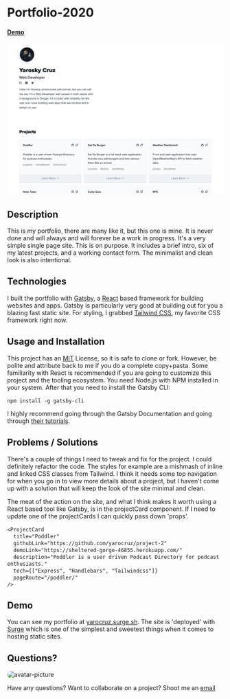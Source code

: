 # Portfolio-2020 
#### [Demo](https://yarocruz.surge.sh/) 
![Portofolio Screenshot](portfolio-2020-screenshot.png)

## Description

This is my portfolio, there are many like it, but this one is mine. It is never done and will always and will forever be a work in progress.
It's a very simple single page site. This is on purpose. It includes a brief intro, six of my latest projects, and a working contact form. The minimalist and 
clean look is also intentional.

## Technologies

 I built the portfolio with [Gatsby](https://www.gatsbyjs.org/), a [React](https://reactjs.org/) based framework for building websites and apps. 
 Gatsby is particularly very good at building out for you a blazing fast static site. For styling, I grabbed [Tailwind CSS](https://tailwindcss.com/), my
 favorite CSS framework right now. 

## Usage and Installation

This project has an [MIT](/LICENSE) License, so it is safe to clone or fork. However, be polite and attribute back to me if you do a complete
copy+pasta. Some familiarity with React is recommended if you are going to customize this project and the tooling ecosystem. You need Node.js with NPM
installed in your system. After that you need to install the Gatsby CLI:

```
npm install -g gatsby-cli
```
I highly recommend going through the Gatsby Documentation and going through [their tutorials](https://www.gatsbyjs.org/tutorial/part-zero/). 

## Problems / Solutions

There's a couple of things I need to tweak and fix for the project. I could definitely refactor the code. The styles for example are a mishmash of inline
and linked CSS classes from Tailwind. I think it needs some top navigation for when you go in to view more details about a project, but I haven't come up with a
solution that will keep the look of the site minimal and clean. 

The meat of the action on the site, and what I think makes it worth using a React based tool like Gatsby, is in the projectCard component. If I need to 
update one of the projectCards I can quickly pass down 'props'.

```
<ProjectCard
  title="Poddler"
  githubLink="https://github.com/yarocruz/project-2"
  demoLink="https://sheltered-gorge-46855.herokuapp.com/"
  description="Poddler is a user driven Podcast Directory for podcast enthusiasts."
  tech={["Express", "Handlebars", "Tailwindcss"]}
  pageRoute="/poddler/"
/>
```
## Demo

You can see my portfolio at [yarocruz.surge.sh](https://yarocruz.surge.sh/). The site is 'deployed' with [Surge](https://surge.sh/) which is one
of the simplest and sweetest things when it comes to hosting static sites.

## Questions?

<img src="https://avatars1.githubusercontent.com/u/12175310?v=4" alt="avatar-picture" style="border-radius: 50px" width="100px" />

Have any questions? Want to collaborate on a project? Shoot me an [email](yarocruz@gmail.com)